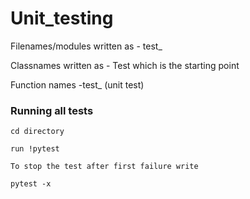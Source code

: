 # Unit_testing

Filenames/modules written as - test_

Classnames written as - Test which is the starting point

Function names -test_ (unit test)


### Running all tests

```
cd directory

run !pytest

To stop the test after first failure write

pytest -x
```
